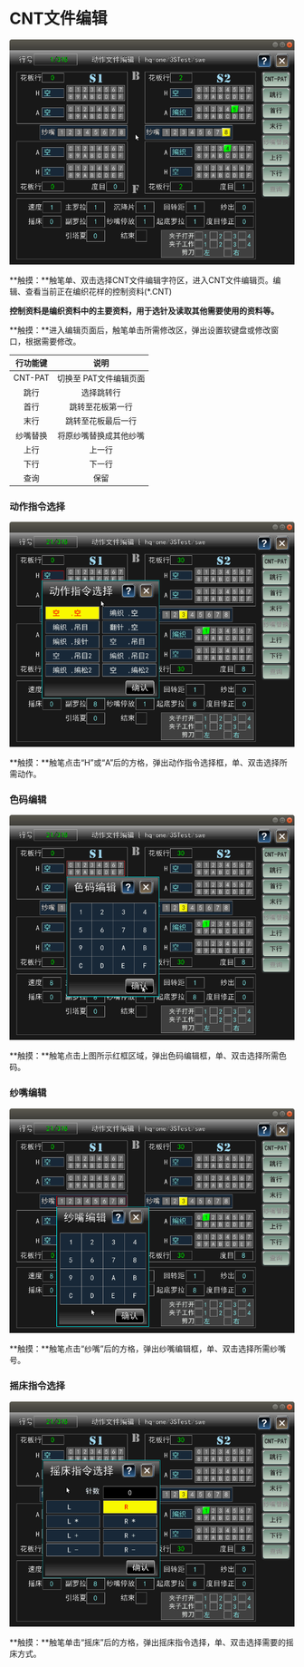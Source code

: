 # CNT文件编辑

![](https://raw.githubusercontent.com/HQwangyun/HQ-image/master/CNT%E6%96%87%E4%BB%B6%E7%BC%96%E8%BE%91.png)

**触摸：**触笔单、双击选择CNT文件编辑字符区，进入CNT文件编辑页。编辑、查看当前正在编织花样的控制资料\(\*.CNT\)

**控制资料是编织资料中的主要资料，用于选针及读取其他需要使用的资料等。**

**触摸：**进入编辑页面后，触笔单击所需修改区，弹出设置软键盘或修改窗口，根据需要修改。

| 行功能键 | 说明 |
| :---: | :---: |
| CNT-PAT | 切换至 PAT文件编辑页面 |
| 跳行 | 选择跳转行 |
| 首行 | 跳转至花板第一行 |
| 末行 | 跳转至花板最后一行 |
| 纱嘴替换 | 将原纱嘴替换成其他纱嘴 |
| 上行 | 上一行 |
| 下行 | 下一行 |
| 查询 | 保留 |

### **动作指令选择**

![](https://raw.githubusercontent.com/HQwangyun/HQ-image/master/%E5%8A%A8%E4%BD%9C%E6%8C%87%E4%BB%A4%E9%80%89%E6%8B%A9.png)

**触摸：**触笔点击“H”或“A”后的方格，弹出动作指令选择框，单、双击选择所需动作。

### **色码编辑**

![](https://raw.githubusercontent.com/HQwangyun/HQ-image/master/%E8%89%B2%E7%A0%81%E7%BC%96%E8%BE%91.png)

**触摸：**触笔点击上图所示红框区域，弹出色码编辑框，单、双击选择所需色码。

### **纱嘴编辑**

![](https://raw.githubusercontent.com/HQwangyun/HQ-image/master/%E7%BA%B1%E5%98%B4%E7%BC%96%E8%BE%91.png)

**触摸：**触笔点击“纱嘴”后的方格，弹出纱嘴编辑框，单、双击选择所需纱嘴号。

### **摇床指令选择**

![](../.gitbook/assets/yao-chuang-zhi-ling-xuan-ze.png)

**触摸：**触笔单击“摇床”后的方格，弹出摇床指令选择，单、双击选择需要的摇床方式。

